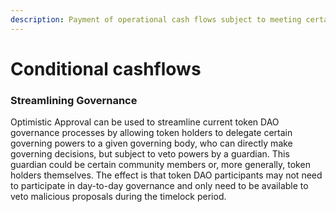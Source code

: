 ```yaml
---
description: Payment of operational cash flows subject to meeting certain conditions
---
```


# Conditional cashflows

### Streamlining Governance

Optimistic Approval can be used to streamline current token DAO governance processes by allowing token holders to delegate certain governing powers to a given governing body, who can directly make governing decisions, but subject to veto powers by a guardian. This guardian could be certain community members or, more generally, token holders themselves. The effect is that token DAO participants may not need to participate in day-to-day governance and only need to be available to veto malicious proposals during the timelock period.
